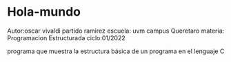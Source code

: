 # Hola-mundo
Autor:oscar vivaldi partido ramirez 
escuela: uvm campus Queretaro
materia: Programacion Estructurada
ciclo:01/2022

programa que muestra la estructura básica de un programa en el lenguaje C 
